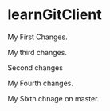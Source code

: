 # learnGitClient

My First Changes.

My third changes.

Second changes

My Fourth changes.

My Sixth chnage on master.